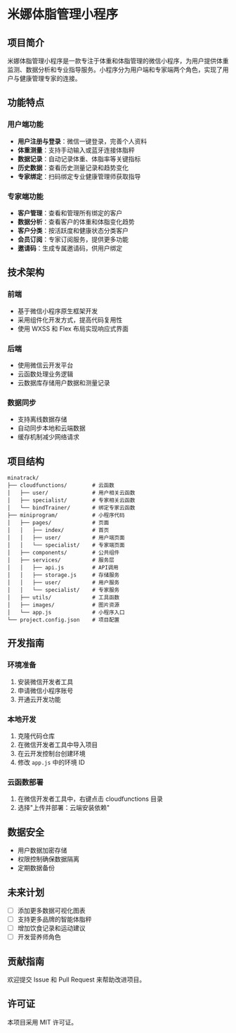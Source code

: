 # 米娜体脂管理小程序

## 项目简介

米娜体脂管理小程序是一款专注于体重和体脂管理的微信小程序，为用户提供体重监测、数据分析和专业指导服务。小程序分为用户端和专家端两个角色，实现了用户与健康管理专家的连接。

## 功能特点

### 用户端功能

- **用户注册与登录**：微信一键登录，完善个人资料
- **体重测量**：支持手动输入或蓝牙连接体脂秤
- **数据记录**：自动记录体重、体脂率等关键指标
- **历史数据**：查看历史测量记录和趋势变化
- **专家绑定**：扫码绑定专业健康管理师获取指导

### 专家端功能

- **客户管理**：查看和管理所有绑定的客户
- **数据分析**：查看客户的体重和体脂变化趋势
- **客户分类**：按活跃度和健康状态分类客户
- **会员订阅**：专家订阅服务，提供更多功能
- **邀请码**：生成专属邀请码，供用户绑定

## 技术架构

### 前端

- 基于微信小程序原生框架开发
- 采用组件化开发方式，提高代码复用性
- 使用 WXSS 和 Flex 布局实现响应式界面

### 后端

- 使用微信云开发平台
- 云函数处理业务逻辑
- 云数据库存储用户数据和测量记录

### 数据同步

- 支持离线数据存储
- 自动同步本地和云端数据
- 缓存机制减少网络请求

## 项目结构

```
minatrack/
├── cloudfunctions/        # 云函数
│   ├── user/              # 用户相关云函数
│   ├── specialist/        # 专家相关云函数
│   └── bindTrainer/       # 绑定专家云函数
├── miniprogram/           # 小程序代码
│   ├── pages/             # 页面
│   │   ├── index/         # 首页
│   │   ├── user/          # 用户端页面
│   │   └── specialist/    # 专家端页面
│   ├── components/        # 公共组件
│   ├── services/          # 服务层
│   │   ├── api.js         # API调用
│   │   ├── storage.js     # 存储服务
│   │   ├── user/          # 用户服务
│   │   └── specialist/    # 专家服务
│   ├── utils/             # 工具函数
│   ├── images/            # 图片资源
│   └── app.js             # 小程序入口
└── project.config.json    # 项目配置
```

## 开发指南

### 环境准备

1. 安装微信开发者工具
2. 申请微信小程序账号
3. 开通云开发功能

### 本地开发

1. 克隆代码仓库
2. 在微信开发者工具中导入项目
3. 在云开发控制台创建环境
4. 修改 `app.js` 中的环境 ID

### 云函数部署

1. 在微信开发者工具中，右键点击 cloudfunctions 目录
2. 选择"上传并部署：云端安装依赖"

## 数据安全

- 用户数据加密存储
- 权限控制确保数据隔离
- 定期数据备份

## 未来计划

- [ ] 添加更多数据可视化图表
- [ ] 支持更多品牌的智能体脂秤
- [ ] 增加饮食记录和运动建议
- [ ] 开发营养师角色

## 贡献指南

欢迎提交 Issue 和 Pull Request 来帮助改进项目。

## 许可证

本项目采用 MIT 许可证。